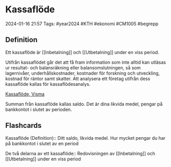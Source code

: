 # Kassaflöde

2024-01-16 21:57
Tags: #year2024 #KTH #ekonomi #CM1005 #begrepp

## Definition

Ett kassaflöde är [[Inbetalning]] och [[Utbetalning]] under en viss period.

Utifrån kassaflödet går det att få fram information som inte alltid kan utläsas ur resultat- och balansräkning eller balansomslutningen, så som lagernivåer, underhållskostnader, kostnader för forskning och utveckling, kostnad för räntor samt skatter. Att analysera ett företag utifrån dess kassaflöde kallas för kassaflödesanalys.

[Kassaflöde, Visma](https://vismaspcs.se/ekonomiska-termer/vad-ar-kassaflode)

Summan från kassaflöde kallas saldo. Det är dina likvida medel, pengar på bankkontot i slutet av perioden.

## Flashcards

Kassaflöde (Definition):: Ditt saldo, likvida medel. Hur mycket pengar du har på bankkontot i slutet av en period
<!--SR:!2024-01-27,1,212!2024-02-02,7,250-->

De två delarna av ett kassaflöde:: Redovisningen av [[Inbetalning]] och [[Utbetalning]] under en viss period
<!--SR:!2024-02-06,11,270!2024-02-09,14,290-->
